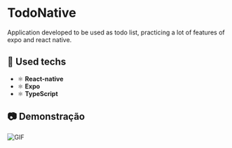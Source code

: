 # TodoNative

Application developed to be used as todo list, practicing a lot of features of expo and react native.

## :hammer: Used techs

- ⚛️ **React-native**
- ⚛️ **Expo**
- ⚛️ **TypeScript**

## :camera: Demonstração

![GIF](readme_assets/todonative.gif)
